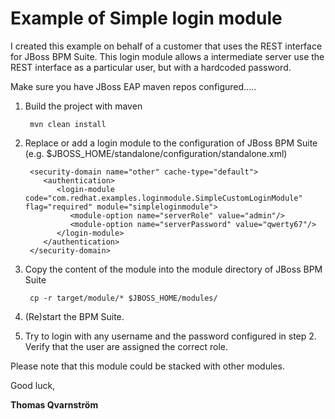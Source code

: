# Example of Simple login module
I created this example on behalf of a customer that uses the REST interface for JBoss BPM Suite. This login module allows a intermediate server use the REST interface as a particular user, but with a hardcoded password.

Make sure you have JBoss EAP maven repos configured.....

1. Build the project with maven
    
        mvn clean install

1. Replace or add a login module to the configuration of JBoss BPM Suite (e.g. $JBOSS_HOME/standalone/configuration/standalone.xml)
        
        <security-domain name="other" cache-type="default">
           <authentication>
              <login-module code="com.redhat.examples.loginmodule.SimpleCustomLoginModule" flag="required" module="simpleloginmodule">
                 <module-option name="serverRole" value="admin"/>
                 <module-option name="serverPassword" value="qwerty67"/>
              </login-module>
           </authentication>
        </security-domain>
            
2. Copy the content of the module into the module directory of JBoss BPM Suite

        cp -r target/module/* $JBOSS_HOME/modules/

3. (Re)start the BPM Suite.
4. Try to login with any username and the password configured in step 2. Verify that the user are assigned the correct role.

Please note that this module could be stacked with other modules.

Good luck, 

**Thomas Qvarnström**
